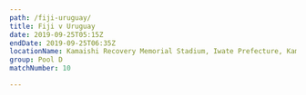 ```yaml
---
path: /fiji-uruguay/
title: Fiji v Uruguay
date: 2019-09-25T05:15Z
endDate: 2019-09-25T06:35Z
locationName: Kamaishi Recovery Memorial Stadium, Iwate Prefecture, Kamaishi City
group: Pool D
matchNumber: 10

---
```


